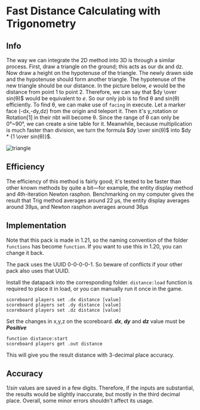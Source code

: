 Fast Distance Calculating with Trigonometry
====================
## Info
The way we can integrate the 2D method into 3D is through a similar process. First, draw a triangle on the ground; this acts as our dx and dz. Now draw a height on the hypotenuse of the triangle. The newly drawn side and the hypotenuse should form another triangle. The hypotenuse of the new triangle should be our distance. In the picture below, $e$ would be the distance from point 1 to point 2. Therefore, we can say that $dy \over sin(θ)$ would be equivalent to $e$. So our only job is to find θ and sin(θ) efficiently. To find θ, we can make use of `facing` in execute. Let a marker face (-dx,-dy,dz) from the origin and teleport it. Then it's y_rotation or Rotation[1] in their nbt will become θ. Since the range of θ can only be 0°~90°, we can create a sine table for it. Meanwhile, because multiplication is much faster than division, we turn the formula $dy \over sin(θ)$ into $dy * {1 \over sin(θ)}$.

![triangle](https://github.com/SuperSwordTW/Distance-Trig-Calc-3d/assets/63050705/78ce86d3-4ec3-463d-af5f-c255d9a01402)

## Efficiency

The efficiency of this method is fairly good; it's tested to be faster than other known methods by quite a bit—for example, the entity display method and 4th-iteration Newton rasphon.
Benchmarking on my computer gives the result that Trig method averages around 22 μs, the entity display averages around 39μs, and Newton rasphon averages around 36μs

## Implementation
Note that this pack is made in 1.21, so the naming convention of the folder `functions` has become `function`. If you want to use this in 1.20, you can change it back.

The pack uses the UUID 0-0-0-0-1. So beware of conflicts if your other pack also uses that UUID.

Install the datapack into the corresponding folder.
`distance:load` function is required to place it in load, or you can manually run it once in the game.
```
scoreboard players set .dx distance [value]
scoreboard players set .dy distance [value]
scoreboard players set .dz distance [value]
```
Set the changes in x,y,z on the scoreboard.
***dx***, ***dy*** and ***dz*** value must be ***Positive***
```
function distance:start
scoreboard players get .out distance
```
This will give you the result distance with 3-decimal place accuracy.

## Accuracy
$1/sin$ values are saved in a few digits. Therefore, if the inputs are substantial, the results would be slightly inaccurate, but mostly in the third decimal place.
Overall, some minor errors shouldn't affect its usage.
